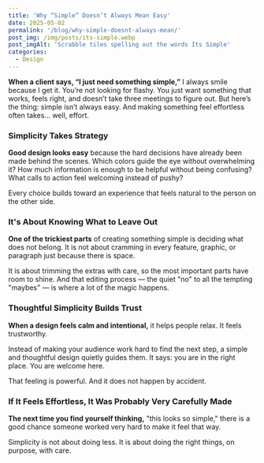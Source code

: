 ```yaml
---
title: 'Why “Simple” Doesn’t Always Mean Easy'
date: 2025-05-02
permalink: '/blog/why-simple-doesnt-always-mean/'
post_img: /img/posts/its-simple.webp
post_imgAlt: 'Scrabble tiles spelling out the words Its Simple'
categories:
  - Design
---
```


**When a client says, “I just need something simple,”** I always smile because I get it. You’re not looking for flashy. You just want something that works, feels right, and doesn’t take three meetings to figure out. But here’s the thing: simple isn’t always easy. And making something feel effortless often takes... well, effort.

### Simplicity Takes Strategy

**Good design looks easy** because the hard decisions have already been made behind the scenes. Which colors guide the eye without overwhelming it? How much information is enough to be helpful without being confusing? What calls to action feel welcoming instead of pushy?

Every choice builds toward an experience that feels natural to the person on the other side.

### It's About Knowing What to Leave Out

**One of the trickiest parts** of creating something simple is deciding what does not belong. It is not about cramming in every feature, graphic, or paragraph just because there is space.

It is about trimming the extras with care, so the most important parts have room to shine. And that editing process — the quiet "no" to all the tempting "maybes" — is where a lot of the magic happens.

### Thoughtful Simplicity Builds Trust

**When a design feels calm and intentional,** it helps people relax. It feels trustworthy.

Instead of making your audience work hard to find the next step, a simple and thoughtful design quietly guides them. It says: you are in the right place. You are welcome here.

That feeling is powerful. And it does not happen by accident.

### If It Feels Effortless, It Was Probably Very Carefully Made

**The next time you find yourself thinking,** "this looks so simple," there is a good chance someone worked very hard to make it feel that way.

Simplicity is not about doing less. It is about doing the right things, on purpose, with care.
